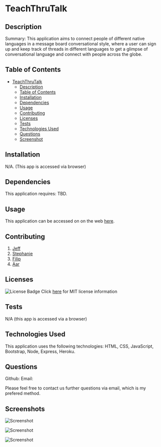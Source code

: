 # TeachThruTalk
          
## Description

Summary: This application aims to connect people of different native languages in a message board conversational style, where a user can sign up and keep track of threads in different languages to get a glimpse of conversational language and connect with people across the globe.

## Table of Contents

- [TeachThruTalk](#TeachThruTalk)
  - [Description](#description)
  - [Table of Contents](#table-of-contents)
  - [Installation](#installation)
  - [Dependencies](#dependencies)
  - [Usage](#usage)
  - [Contributing](#contributing)
  - [Licenses](#licenses)
  - [Tests](#tests)
  - [Technologies Used](#technologies-used)
  - [Questions](#questions)
  - [Screenshot](#screenshot)

## Installation

N/A. (This app is accessed via browser)

## Dependencies

This application requires: TBD.

## Usage

This application can be accessed on on the web [here](https://TBD).

## Contributing

1. [Jeff](https://github.com/Jeffiftyone)
2. [Stephanie](https://github.com/Wickette)
3. [Filip](https://github.com/FilipAlH)
4. [Aar](https://github.com/AarKaiser)

## Licenses

![License Badge](https://img.shields.io/badge/mit-license-blue)
Click [here](https://choosealicense.com/licenses/mit) for MIT license information


## Tests

N/A (this app is accessed via a browser)

## Technologies Used

This application uses the following technologies: HTML, CSS, JavaScript, Bootstrap, Node, Express, Heroku.

## Questions

Github:
Email:

Please feel free to contact us  further questions via email, which is my prefered method.

## Screenshots

![Screenshot](https://raw.githubusercontent.com/FilipAlH/TeachThruTalk/main/assets/images/screenshot_1.png)

![Screenshot](https://raw.githubusercontent.com/FilipAlH/TeachThruTalk/main/assets/images/screenshot_2.png)

![Screenshot](https://raw.githubusercontent.com/FilipAlH/TeachThruTalk/main/assets/images/screenshot_3.png)
